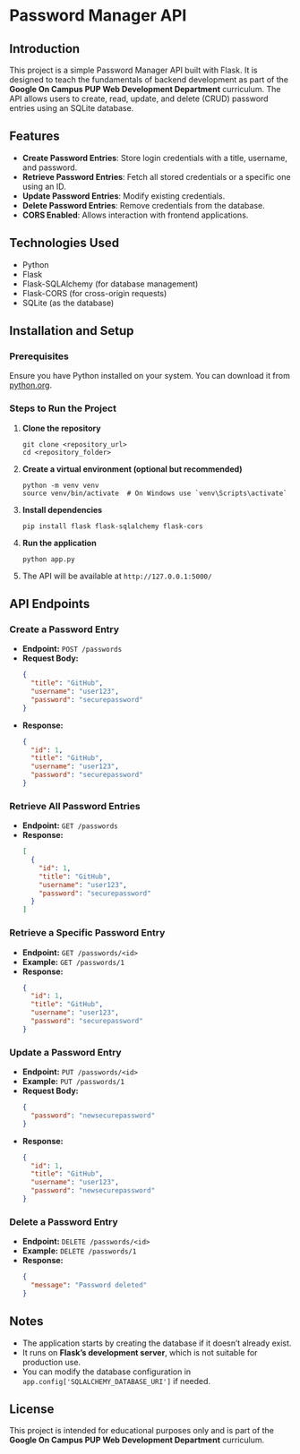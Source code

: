 # Password Manager API

## Introduction
This project is a simple Password Manager API built with Flask. It is designed to teach the fundamentals of backend development as part of the **Google On Campus PUP Web Development Department** curriculum. The API allows users to create, read, update, and delete (CRUD) password entries using an SQLite database.

## Features
- **Create Password Entries**: Store login credentials with a title, username, and password.
- **Retrieve Password Entries**: Fetch all stored credentials or a specific one using an ID.
- **Update Password Entries**: Modify existing credentials.
- **Delete Password Entries**: Remove credentials from the database.
- **CORS Enabled**: Allows interaction with frontend applications.

## Technologies Used
- Python
- Flask
- Flask-SQLAlchemy (for database management)
- Flask-CORS (for cross-origin requests)
- SQLite (as the database)

## Installation and Setup

### Prerequisites
Ensure you have Python installed on your system. You can download it from [python.org](https://www.python.org/downloads/).

### Steps to Run the Project
1. **Clone the repository**  
    ```
    git clone <repository_url>
    cd <repository_folder>
    ```
2. **Create a virtual environment (optional but recommended)**  
    ```
    python -m venv venv
    source venv/bin/activate  # On Windows use `venv\Scripts\activate`
    ```
3. **Install dependencies**  
    ```
    pip install flask flask-sqlalchemy flask-cors
    ```
4. **Run the application**  
    ```
    python app.py
    ```
5. The API will be available at `http://127.0.0.1:5000/`

## API Endpoints

### Create a Password Entry
- **Endpoint:** `POST /passwords`
- **Request Body:**
    ```json
    {
      "title": "GitHub",
      "username": "user123",
      "password": "securepassword"
    }
    ```
- **Response:**
    ```json
    {
      "id": 1,
      "title": "GitHub",
      "username": "user123",
      "password": "securepassword"
    }
    ```

### Retrieve All Password Entries
- **Endpoint:** `GET /passwords`
- **Response:**
    ```json
    [
      {
        "id": 1,
        "title": "GitHub",
        "username": "user123",
        "password": "securepassword"
      }
    ]
    ```

### Retrieve a Specific Password Entry
- **Endpoint:** `GET /passwords/<id>`
- **Example:** `GET /passwords/1`
- **Response:**
    ```json
    {
      "id": 1,
      "title": "GitHub",
      "username": "user123",
      "password": "securepassword"
    }
    ```

### Update a Password Entry
- **Endpoint:** `PUT /passwords/<id>`
- **Example:** `PUT /passwords/1`
- **Request Body:**
    ```json
    {
      "password": "newsecurepassword"
    }
    ```
- **Response:**
    ```json
    {
      "id": 1,
      "title": "GitHub",
      "username": "user123",
      "password": "newsecurepassword"
    }
    ```

### Delete a Password Entry
- **Endpoint:** `DELETE /passwords/<id>`
- **Example:** `DELETE /passwords/1`
- **Response:**
    ```json
    {
      "message": "Password deleted"
    }
    ```

## Notes
- The application starts by creating the database if it doesn’t already exist.
- It runs on **Flask’s development server**, which is not suitable for production use.
- You can modify the database configuration in `app.config['SQLALCHEMY_DATABASE_URI']` if needed.

## License
This project is intended for educational purposes only and is part of the **Google On Campus PUP Web Development Department** curriculum.
